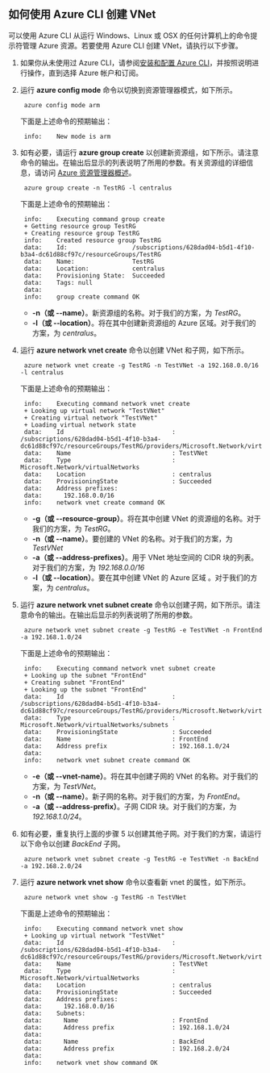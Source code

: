 <!-- ARM: tested -->

## 如何使用 Azure CLI 创建 VNet

可以使用 Azure CLI 从运行 Windows、Linux 或 OSX 的任何计算机上的命令提示符管理 Azure 资源。若要使用 Azure CLI 创建 VNet，请执行以下步骤。

1. 如果你从未使用过 Azure CLI，请参阅[安装和配置 Azure CLI](../articles/xplat-cli-install.md)，并按照说明进行操作，直到选择 Azure 帐户和订阅。
2. 运行 **azure config mode** 命令以切换到资源管理器模式，如下所示。

        azure config mode arm

    下面是上述命令的预期输出：

        info:    New mode is arm

3. 如有必要，请运行 **azure group create** 以创建新资源组，如下所示。请注意命令的输出。在输出后显示的列表说明了所用的参数。有关资源组的详细信息，请访问 [Azure 资源管理器概述](../articles/azure-resource-manager/resource-group-overview.md#resource-groups)。

        azure group create -n TestRG -l centralus

    下面是上述命令的预期输出：

        info:    Executing command group create
        + Getting resource group TestRG
        + Creating resource group TestRG
        info:    Created resource group TestRG
        data:    Id:                  /subscriptions/628dad04-b5d1-4f10-b3a4-dc61d88cf97c/resourceGroups/TestRG
        data:    Name:                TestRG
        data:    Location:            centralus
        data:    Provisioning State:  Succeeded
        data:    Tags: null
        data:
        info:    group create command OK

    - **-n（或 --name）**。新资源组的名称。对于我们的方案，为 *TestRG*。
    - **-l（或 --location）**。将在其中创建新资源组的 Azure 区域。对于我们的方案，为 *centralus*。

4. 运行 **azure network vnet create** 命令以创建 VNet 和子网，如下所示。

        azure network vnet create -g TestRG -n TestVNet -a 192.168.0.0/16 -l centralus

    下面是上述命令的预期输出：

        info:    Executing command network vnet create
        + Looking up virtual network "TestVNet"
        + Creating virtual network "TestVNet"
        + Loading virtual network state
        data:    Id                              : /subscriptions/628dad04-b5d1-4f10-b3a4-dc61d88cf97c/resourceGroups/TestRG/providers/Microsoft.Network/virtualNetworks/TestVNet2
        data:    Name                            : TestVNet
        data:    Type                            : Microsoft.Network/virtualNetworks
        data:    Location                        : centralus
        data:    ProvisioningState               : Succeeded
        data:    Address prefixes:
        data:      192.168.0.0/16
        info:    network vnet create command OK

    - **-g（或 --resource-group）**。将在其中创建 VNet 的资源组的名称。对于我们的方案，为 *TestRG*。
    - **-n（或 --name）**。要创建的 VNet 的名称。对于我们的方案，为 *TestVNet*
    - **-a（或 --address-prefixes）**。用于 VNet 地址空间的 CIDR 块的列表。对于我们的方案，为 *192.168.0.0/16*
    - **-l（或 --location）**。要在其中创建 VNet 的 Azure 区域 。对于我们的方案，为 *centralus*。

5. 运行 **azure network vnet subnet create** 命令以创建子网，如下所示。请注意命令的输出。在输出后显示的列表说明了所用的参数。

        azure network vnet subnet create -g TestRG -e TestVNet -n FrontEnd -a 192.168.1.0/24

    下面是上述命令的预期输出：

        info:    Executing command network vnet subnet create
        + Looking up the subnet "FrontEnd"
        + Creating subnet "FrontEnd"
        + Looking up the subnet "FrontEnd"
        data:    Id                              : /subscriptions/628dad04-b5d1-4f10-b3a4-dc61d88cf97c/resourceGroups/TestRG/providers/Microsoft.Network/virtualNetworks/TestVNet/subnets/FrontEnd
        data:    Type                            : Microsoft.Network/virtualNetworks/subnets
        data:    ProvisioningState               : Succeeded
        data:    Name                            : FrontEnd
        data:    Address prefix                  : 192.168.1.0/24
        data:
        info:    network vnet subnet create command OK

    - **-e（或 --vnet-name）**。将在其中创建子网的 VNet 的名称。对于我们的方案，为 *TestVNet*。
    - **-n（或 --name）**。新子网的名称。对于我们的方案，为 *FrontEnd*。
    - **-a（或 --address-prefix）**。子网 CIDR 块。对于我们的方案，为 *192.168.1.0/24*。

6. 如有必要，重复执行上面的步骤 5 以创建其他子网。对于我们的方案，请运行以下命令以创建 *BackEnd* 子网。

        azure network vnet subnet create -g TestRG -e TestVNet -n BackEnd -a 192.168.2.0/24

4. 运行 **azure network vnet show** 命令以查看新 vnet 的属性，如下所示。

        azure network vnet show -g TestRG -n TestVNet

    下面是上述命令的预期输出：

        info:    Executing command network vnet show
        + Looking up virtual network "TestVNet"
        data:    Id                              : /subscriptions/628dad04-b5d1-4f10-b3a4-dc61d88cf97c/resourceGroups/TestRG/providers/Microsoft.Network/virtualNetworks/TestVNet
        data:    Name                            : TestVNet
        data:    Type                            : Microsoft.Network/virtualNetworks
        data:    Location                        : centralus
        data:    ProvisioningState               : Succeeded
        data:    Address prefixes:
        data:      192.168.0.0/16
        data:    Subnets:
        data:      Name                          : FrontEnd
        data:      Address prefix                : 192.168.1.0/24
        data:
        data:      Name                          : BackEnd
        data:      Address prefix                : 192.168.2.0/24
        data:
        info:    network vnet show command OK

<!---HONumber=76-->